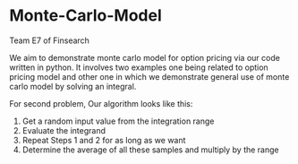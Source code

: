 # Monte-Carlo-Model
Team E7 of Finsearch

We aim to demonstrate monte carlo model for option pricing via our code written in python.
It involves two examples one being related to option pricing model and other one in which we demonstrate general use of monte carlo model by solving an integral.


For second problem, Our algorithm looks like this:

1. Get a random input value from the integration range
2. Evaluate the integrand
3. Repeat Steps 1 and 2 for as long as we want
4. Determine the average of all these samples and multiply by the range
